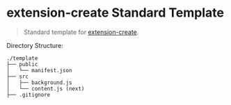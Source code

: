 # extension-create Standard Template

> Standard template for [extension-create](https://github.com/cezaraugusto/extension-create).

Directory Structure:

```
./template
├── public
│   └── manifest.json
├── src
│   ├── background.js
│   └── content.js (next)
├── .gitignore
```
